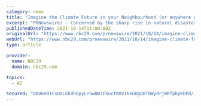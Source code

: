 ```yaml
---
category: news
title: "Imagine the Climate Future in your Neighbourhood (or anywhere else) Using Artificial Intelligence"
excerpt: "PRNewswire/ - Concerned by the sharp rise in natural disasters around the world, a team of AI researchers at Mila is launching a website that lets people see the potential impact of climate change on any address,"
publishedDateTime: 2021-10-14T11:00:00Z
originalUrl: "https://www.nbc29.com/prnewswire/2021/10/14/imagine-climate-future-your-neighbourhood-or-anywhere-else-using-artificial-intelligence/"
webUrl: "https://www.nbc29.com/prnewswire/2021/10/14/imagine-climate-future-your-neighbourhood-or-anywhere-else-using-artificial-intelligence/"
type: article

provider:
  name: NBC29
  domain: nbc29.com

topics:
  - AI

secured: "Q0U6m91CsQXLGkdhEpyL+5wBWJFkuctROVIkkGUgQBTBWydrjWRfpbpKbPd/JpgxOe31qtUyeRrAChbUx8z89n23uB3MKinp6gyVDNpWydLvMGg/Yve+RYsc+kXZ706h+awlS1y/InXlouXGEhD6RWTvzrlEFpzz7C3Pr8g6GV9fh4+gaUjaddcuvb9qohgWOVVvm7BRCTCE4eJZNfUy0zo7y+ae+4pLQOqWyCSSlCvQzA52wim0+cKER4IcSRYPWSs5iNhqJxZhC4MeahZevqwC/rzMIWj5gtA6SEE6yR0bfKKabef1iKXczs8hAmeBlQqvoUb+XshvePCNMYiM4UP0PPvWaiYXn6nOoe6zb74=;+KBrOfZwiXeoQMQLO7w9Hg=="
---
```


